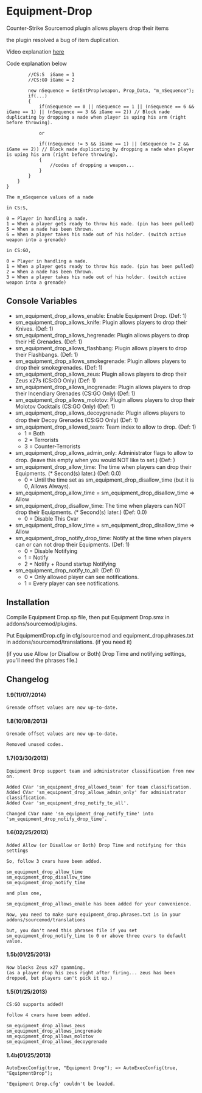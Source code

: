 # Equipment-Drop
Counter-Strike Sourcemod plugin allows players drop their items

the plugin resolved a bug of item duplication.

Video explanation [here](http://www.youtube.com/watch?v=tl1013Fr4_Y)

Code explanation below
```sp
        //CS:S  iGame = 1
        //CS:GO iGame = 2
        
        new nSequence = GetEntProp(weapon, Prop_Data, "m_nSequence");
        if(...)
        {
            if(nSequence == 0 || nSequence == 1 || (nSequence == 6 && iGame == 1) || (nSequence == 3 && iGame == 2)) // Block nade duplicating by dropping a nade when player is uping his arm (right before throwing).

            or

            if((nSequence != 5 && iGame == 1) || (nSequence != 2 && iGame == 2)) // Block nade duplicating by dropping a nade when player is uping his arm (right before throwing).
            {
                //codes of dropping a weapon... 
            }
        }
    }
}  
```

```
The m_nSequence values of a nade

in CS:S,

0 = Player in handling a nade.
1 = When a player gets ready to throw his nade. (pin has been pulled)
5 = When a nade has been thrown.
6 = When a player takes his nade out of his holder. (switch active weapon into a grenade)

in CS:GO,

0 = Player in handling a nade.
1 = When a player gets ready to throw his nade. (pin has been pulled)
2 = When a nade has been thrown.
3 = When a player takes his nade out of his holder. (switch active weapon into a grenade)
```

## Console Variables
* sm_equipment_drop_allows_enable: Enable Equipment Drop. (Def: 1)
* sm_equipment_drop_allows_knife: Plugin allows players to drop their Knives. (Def: 1)
* sm_equipment_drop_allows_hegrenade: Plugin allows players to drop their HE Grenades. (Def: 1)
* sm_equipment_drop_allows_flashbang: Plugin allows players to drop their Flashbangs. (Def: 1)
* sm_equipment_drop_allows_smokegrenade: Plugin allows players to drop their smokegrenades. (Def: 1)
* sm_equipment_drop_allows_zeus: Plugin allows players to drop their Zeus x27s (CS:GO Only) (Def: 1)
* sm_equipment_drop_allows_incgrenade: Plugin allows players to drop their Incendiary Grenades (CS:GO Only) (Def: 1)
* sm_equipment_drop_allows_molotov: Plugin allows players to drop their Molotov Cocktails (CS:GO Only) (Def: 1)
* sm_equipment_drop_allows_decoygrenade: Plugin allows players to drop their Decoy Grenades (CS:GO Only) (Def: 1)
　
* sm_equipment_drop_allowed_team: Team index to allow to drop. (Def: 1)
  - 1 = Both
  - 2 = Terrorists
  - 3 = Counter-Terrorists
* sm_equipment_drop_allows_admin_only: Administrator flags to allow to drop. (leave this empty when you would NOT like to set.) (Def: )
　
* sm_equipment_drop_allow_time: The time when players can drop their Equipments. (* Second(s) later.) (Def: 0.0)
  - 0 = Until the time set as sm_equipment_drop_disallow_time (but it is 0, Allows Always).
* sm_equipment_drop_allow_time = sm_equipment_drop_disallow_time => Allow
* sm_equipment_drop_disallow_time: The time when players can NOT drop their Equipments. (* Second(s) later.) (Def: 0.0)
  - 0 = Disable This Cvar
* sm_equipment_drop_allow_time = sm_equipment_drop_disallow_time => Allow
* sm_equipment_drop_notify_drop_time: Notify at the time when players can or can not drop their Equipments. (Def: 1)
  - 0 = Disable Notifying
  - 1 = Notify
  - 2 = Notify + Round startup Notifying
* sm_equipment_drop_notify_to_all: (Def: 0)
  - 0 = Only allowed player can see notifications.
  - 1 = Every player can see notifications.

## Installation
Compile Equipment Drop.sp file, then put Equipment Drop.smx in addons/sourcemod/plugins.

Put EquipmentDrop.cfg in cfg/sourcemod and equipment_drop.phrases.txt in addons/sourcemod/translations. (if you need it)

(if you use Allow (or Disallow or Both) Drop Time and notifying settings, you'll need the phrases file.)
  
## Changelog
#### 1.9(11/07/2014)
```
Grenade offset values are now up-to-date.
```
#### 1.8(10/08/2013)
```
Grenade offset values are now up-to-date.

Removed unused codes.
```
#### 1.7(03/30/2013)
```
Equipment Drop support team and administrator classification from now on.

Added CVar 'sm_equipment_drop_allowed_team' for team classification.
Added CVar 'sm_equipment_drop_allows_admin_only' for administrator classification.
Added Cvar 'sm_equipment_drop_notify_to_all'.

Changed CVar name 'sm_equipment_drop_notify_time' into 'sm_equipment_drop_notify_drop_time'.
```
#### 1.6(02/25/2013)
```
Added Allow (or Disallow or Both) Drop Time and notifying for this settings

So, follow 3 cvars have been added.

sm_equipment_drop_allow_time
sm_equipment_drop_disallow_time
sm_equipment_drop_notify_time

and plus one,

sm_equipment_drop_allows_enable has been added for your convenience.

Now, you need to make sure equipment_drop.phrases.txt is in your addons/sourcemod/translations

but, you don't need this phrases file if you set sm_equipment_drop_notify_time to 0 or above three cvars to default value.
```
#### 1.5b(01/25/2013)
```
Now blocks Zeus x27 spamming.
(as a player drop his zeus right after firing... zeus has been dropped, but players can't pick it up.)
```
#### 1.5(01/25/2013)
```
CS:GO supports added!

follow 4 cvars have been added.

sm_equipment_drop_allows_zeus
sm_equipment_drop_allows_incgrenade
sm_equipment_drop_allows_molotov
sm_equipment_drop_allows_decoygrenade
```
#### 1.4b(01/25/2013)
```
AutoExecConfig(true, "Equipment Drop"); => AutoExecConfig(true, "EquipmentDrop");

'Equipment Drop.cfg' couldn't be loaded.
```
